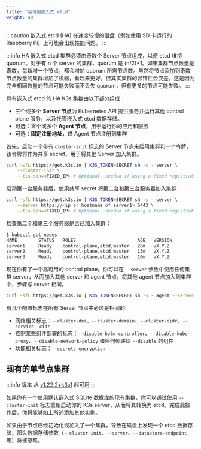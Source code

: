 ```yaml
---
title: "高可用嵌入式 etcd"
weight: 40
---
```


:::caution
嵌入式 etcd (HA) 在速度较慢的磁盘（例如使用 SD 卡运行的 Raspberry Pi）上可能会出现性能问题。
:::

:::info
HA 嵌入式 etcd 集群必须由奇数个 Server 节点组成，以便 etcd 维持 quorum。对于有 n 个 server 的集群，quorum 是 (n/2)+1。如果集群节点数量是奇数，每新增一个节点，都会增加 quorum 所需节点数。虽然将节点添加到奇数节点数量的集群增加了机器，看起来更好，但其实集群的容错性会变差，这是因为完全相同数量的节点可能失败而不丢失 quorum，但有更多的节点可能失败。
:::

具有嵌入式 etcd 的 HA K3s 集群由以下部分组成：

* 三个或多个 **Server 节点**为 Kubernetes API 提供服务并运行其他 control plane 服务，以及托管嵌入式 etcd 数据存储。
* 可选：零个或多个 **Agent 节点**，用于运行你的应用和服务
* 可选：**固定注册地址**，供 Agent 节点注册到集群

首先，启动一个带有 `cluster-init` 标志的 Server 节点来启用集群和一个令牌，该令牌将作为共享 secret，用于将其他 Server 加入集群。

```bash
curl -sfL https://get.k3s.io | K3S_TOKEN=SECRET sh -s - server \
    --cluster-init \
    --tls-san=<FIXED_IP> # Optional, needed if using a fixed registration address
```

启动第一台服务器后，使用共享 secret  将第二台和第三台服务器加入集群：
```bash
curl -sfL https://get.k3s.io | K3S_TOKEN=SECRET sh -s - server \
    --server https://<ip or hostname of server1>:6443 \
    --tls-san=<FIXED_IP> # Optional, needed if using a fixed registration address
```

检查第二个和第三个服务器是否已加入集群：

```bash
$ kubectl get nodes
NAME        STATUS   ROLES                       AGE   VERSION
server1     Ready    control-plane,etcd,master   28m   vX.Y.Z
server2     Ready    control-plane,etcd,master   13m   vX.Y.Z
server3     Ready    control-plane,etcd,master   10m   vX.Y.Z
```

现在你有了一个高可用的 control plane。你可以在 `--server` 参数中使用任何集群 server，从而加入其他 server 和 agent 节点。将其他 agent 节点加入到集群中，步骤与 server 相同。

```bash
curl -sfL https://get.k3s.io | K3S_TOKEN=SECRET sh -s - agent --server https://<ip or hostname of server>:6443
```

有几个配置标志在所有 Server 节点中必须是相同的:

* 网络相关标志：`--cluster-dns`、`--cluster-domain`、`--cluster-cidr`、`--service- cidr`
* 控制某些组件部署的标志：`--disable-helm-controller`、`--disable-kube-proxy`、`--disable-network-policy` 和任何传递给 `--disable` 的组件
* 功能相关标志：`--secrets-encryption`

## 现有的单节点集群

:::info 版本
从 [v1.22.2+k3s1](https://github.com/k3s-io/k3s/releases/tag/v1.22.2%2Bk3s1) 起可用
:::

如果你有一个使用默认嵌入式 SQLite 数据库的现有集群，你可以通过使用 `--cluster-init` 标志重新启动你的 K3s server，从而将其转换为 etcd。完成此操作后，你将能够如上所述添加其他实例。

如果由于节点已经初始化或加入了一个集群，导致在磁盘上发现一个 etcd 数据存储，那么数据存储参数（`--cluster-init`、`--server`、`--datastore-endpoint` 等）将被忽略。

